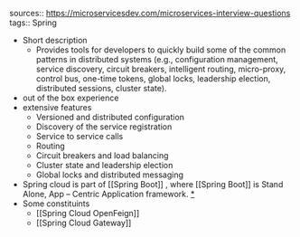 sources:: https://microservicesdev.com/microservices-interview-questions
tags:: Spring

- Short description
	- Provides tools for developers to quickly build some of the common patterns in distributed systems (e.g., configuration management, service discovery, circuit breakers, intelligent routing, micro-proxy, control bus, one-time tokens, global locks, leadership election, distributed sessions, cluster state).
- out of the box experience
- extensive features
	- Versioned and distributed configuration
	- Discovery of the service registration
	- Service to service calls
	- Routing
	- Circuit breakers and load balancing
	- Cluster state and leadership election
	- Global locks and distributed messaging
- Spring cloud is part of [[Spring Boot]] , where [[Spring Boot]] is Stand Alone, App – Centric Application framework. [*](https://microservicesdev.com/microservices-interview-questions)
- Some constituints
	- [[Spring Cloud OpenFeign]]
	- [[Spring Cloud Gateway]]